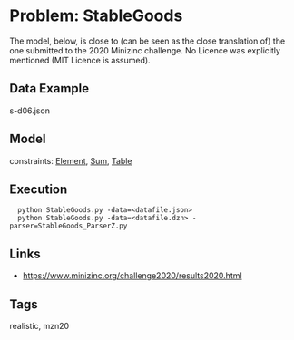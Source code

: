 # Problem: StableGoods

The model, below, is close to (can be seen as the close translation of) the one submitted to the 2020 Minizinc challenge.
No Licence was explicitly mentioned (MIT Licence is assumed).

## Data Example
  s-d06.json

## Model
  constraints: [Element](https://pycsp.org/documentation/constraints/Element), [Sum](https://pycsp.org/documentation/constraints/Sum), [Table](https://pycsp.org/documentation/constraints/Table)

## Execution
```
  python StableGoods.py -data=<datafile.json>
  python StableGoods.py -data=<datafile.dzn> -parser=StableGoods_ParserZ.py
```

## Links
  - https://www.minizinc.org/challenge2020/results2020.html

## Tags
  realistic, mzn20
